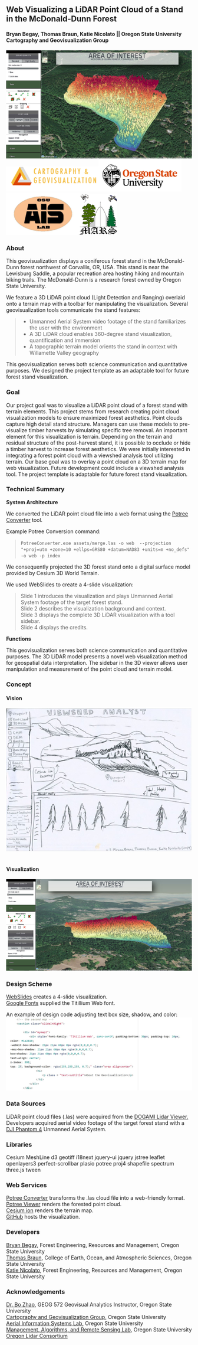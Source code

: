 ## Web Visualizing a LiDAR Point Cloud of a Stand in the McDonald-Dunn Forest
#### Bryan Begay, Thomas Braun, Katie Nicolato || Oregon State University Cartography and Geovisualization Group


![](/img/wholestand.JPG)</br>
<img src="assets/carto2.png" width="250"><img src="assets/osu.png" width="225"><img src="assets/ais_logo.png" width="200"><img src="assets/MARS250.png" width="100"></br>

### About

This geovisualization displays a coniferous forest stand in the McDonald-Dunn forest northwest of Corvallis, OR, USA. This stand is near the Lewisburg Saddle, a popular recreation area hosting hiking and mountain biking trails. The McDonald-Dunn is a research forest owned by Oregon State University.
</br>

We feature a 3D LiDAR point cloud (Light Detection and Ranging) overlaid onto a terrain map with a toolbar for manipulating the visualization. Several geovisualization tools communicate the stand features:

> * Unmanned Aerial System video footage of the stand familiarizes the user with the environment</br>
> * A 3D LiDAR cloud enables 360-degree stand visualization, quantification and immersion</br>
> * A topographic terrain model orients the stand in context with Willamette Valley geography</br>

This geovisualization serves both science communication and quantitative purposes. We designed the project template as an adaptable tool for future forest stand visualization.

### Goal

Our project goal was to visualize a LiDAR point cloud of a forest stand with terrain elements. This project stems from research creating point cloud visualization models to ensure maximized forest aesthetics. Point clouds capture high detail stand structure. Managers can use these models to pre-visualize timber harvests by simulating specific tree removal. An important element for this visualization is terrain. Depending on the terrain and residual structure of the post-harvest stand, it is possible to occlude or hide a timber harvest to increase forest aesthetics. We were initially interested in integrating a forest point cloud with a viewshed analysis tool utilizing terrain. Our base goal was to overlay a point cloud on a 3D terrain map for web visualization. Future development could include a viewshed analysis tool. The project template is adaptable for future forest stand visualization.

### Technical Summary

**System Architecture**

We converted the LiDAR point cloud file into a web format using the [Potree Converter](https://github.com/potree/PotreeConverter) tool.

Example Potree Conversion command:

>``` PotreeConverter.exe assets/merge.las -o web  --projection "+proj=utm +zone=10 +ellps=GRS80 +datum=NAD83 +units=m +no_defs" -o web -p index ```

We consequently projected the 3D forest stand onto a digital surface model provided by Cesium 3D World Terrain.

We used WebSlides to create a 4-slide visualization:

> Slide 1 introduces the visualization and plays Unmanned Aerial System footage of the target forest stand.</br>
> Slide 2 describes the visualization background and context.</br>
> Slide 3 displays the complete 3D LiDAR visualization with a tool sidebar.</br>
> Slide 4 displays the credits.</br>

**Functions**

This geovisualization serves both science communication and quantitative purposes. The 3D LiDAR model presents a novel web visualization method for geospatial data interpretation. The sidebar in the 3D viewer allows user manipulation and measurement of the point cloud and terrain model.

### Concept
#### Vision </br>
![](/img/viewshed_sketch_1.JPG)
</br>
</br>
#### Visualization </br>
![](/img/final_vis.JPG)</br>

### Design Scheme

[WebSlides](https://webslides.tv/#slide=1) creates a 4-slide visualization.</br>
[Google Fonts](https://fonts.google.com/) supplied the Titillium Web font.</br>

An example of design code adjusting text box size, shadow, and color:</br>
![](/img/designcode.JPG)</br>

### Data Sources

LiDAR point cloud files (.las) were acquired from the [DOGAMI Lidar Viewer.](https://gis.dogami.oregon.gov/maps/lidarviewer/)</br>
Developers acquired aerial video footage of the target forest stand with a [DJI Phantom 4](https://www.dji.com/phantom-4) Unmanned Aerial System.</br>

### Libraries

Cesium
MeshLine
d3
geotiff
i18next
jquery-ui
jquery
jstree
leaflet
openlayers3
perfect-scrollbar
plasio
potree
proj4
shapefile
spectrum
three.js
tween

### Web Services
[Potree Converter](https://github.com/potree/PotreeConverter) transforms the .las cloud file into a web-friendly format.</br>
[Potree Viewer](http://potree.org/) renders the forested point cloud.</br>
[Cesium ion](https://cesium.com/) renders the terrain map.</br>
[GitHub](https://github.com/) hosts the visualization.</br>

### Developers

[Bryan Begay](https://github.com/gimbalmonkey), Forest Engineering, Resources and Management, Oregon State University</br>
[Thomas Braun](https://thomaspbraun.com), College of Earth, Ocean, and Atmospheric Sciences, Oregon State University</br>
[Katie Nicolato](https://github.com/kitnixx), Forest Engineering, Resources and Management, Oregon State University</br>

### Acknowledgements

[Dr. Bo Zhao](https://ceoas.oregonstate.edu/profile/zhao/), GEOG 572 Geovisual Analytics Instructor, Oregon State University</br>
[Cartography and Geovisualization Group,](https://geoviz.ceoas.oregonstate.edu/) Oregon State University </br>
[Aerial Information Systems Lab,](http://ais.forestry.oregonstate.edu/) Oregon State University</br>
[Management, Algorithms, and Remote Sensing Lab,](http://mars.forestry.oregonstate.edu/) Oregon State University</br>
[Oregon Lidar Consortium](https://www.oregongeology.org/lidar/)</br>
